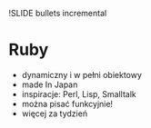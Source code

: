 !SLIDE bullets incremental

# Ruby

* dynamiczny i w pełni obiektowy
* made In Japan
* inspiracje: Perl, Lisp, Smalltalk
* można pisać funkcyjnie!
* więcej za tydzień